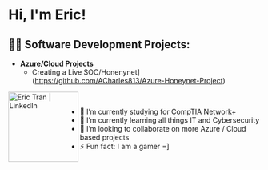 <h1>Hi, I'm Eric! 

<h2>👨‍💻 Software Development Projects:</h2>

- <b>Azure/Cloud Projects</b>
  - Creating a Live SOC/Honenynet](https://github.com/ACharles813/Azure-Honeynet-Project)



[<img align="left" alt="Eric Tran | LinkedIn" width="140px" src="https://www.linkedin.com/in/eric-tran-985475184/" />][linkedin]

[linkedin]: https://www.linkedin.com/in/eric-tran-985475184/






<br/>

- 🔭 I’m currently studying for CompTIA Network+
- 🌱 I’m currently learning all things IT and Cybersecurity
- 👯 I’m looking to collaborate on more Azure / Cloud based projects
- ⚡ Fun fact: I am a gamer =]
